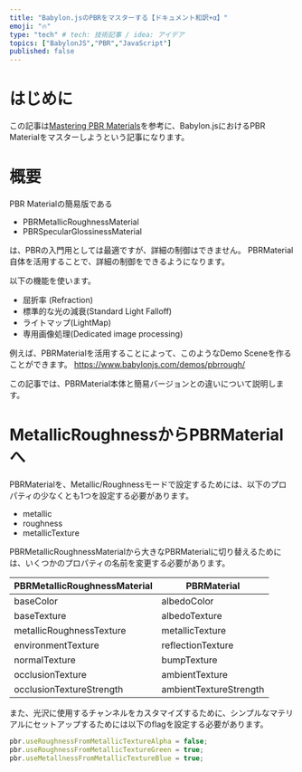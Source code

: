 ```yaml
---
title: "Babylon.jsのPBRをマスターする【ドキュメント和訳+α】"
emoji: "🔥"
type: "tech" # tech: 技術記事 / idea: アイデア
topics: ["BabylonJS","PBR","JavaScript"]
published: false
---
```


# はじめに

この記事は[Mastering PBR Materials](https://doc.babylonjs.com/divingDeeper/materials/using/masterPBR)を参考に、Babylon.jsにおけるPBR Materialをマスターしようという記事になります。

# 概要

PBR Materialの簡易版である

- PBRMetallicRoughnessMaterial
- PBRSpecularGlossinessMaterial

は、PBRの入門用としては最適ですが、詳細の制御はできません。
PBRMaterial自体を活用することで、詳細の制御をできるようになります。

以下の機能を使います。

- 屈折率 (Refraction)
- 標準的な光の減衰(Standard Light Falloff)
- ライトマップ(LightMap)
- 専用画像処理(Dedicated image processing)

例えば、PBRMaterialを活用することによって、このようなDemo Sceneを作ることができます。
https://www.babylonjs.com/demos/pbrrough/

この記事では、PBRMaterial本体と簡易バージョンとの違いについて説明します。

# MetallicRoughnessからPBRMaterialへ

PBRMaterialを、Metallic/Roughnessモードで設定するためには、以下のプロパティの少なくとも1つを設定する必要があります。

- metallic
- roughness
- metallicTexture

PBRMetallicRoughnessMaterialから大きなPBRMaterialに切り替えるためには、いくつかのプロパティの名前を変更する必要があります。

|PBRMetallicRoughnessMaterial|PBRMaterial|
|---|---|
|baseColor|albedoColor|
|baseTexture|albedoTexture|
|metallicRoughnessTexture|metallicTexture|
|environmentTexture|reflectionTexture|
|normalTexture|bumpTexture|
|occlusionTexture|ambientTexture|
|occlusionTextureStrength|ambientTextureStrength|


また、光沢に使用するチャンネルをカスタマイズするために、シンプルなマテリアルにセットアップするためには以下のflagを設定する必要があります。
```js
pbr.useRoughnessFromMetallicTextureAlpha = false;
pbr.useRoughnessFromMetallicTextureGreen = true;
pbr.useMetallnessFromMetallicTextureBlue = true;
```

